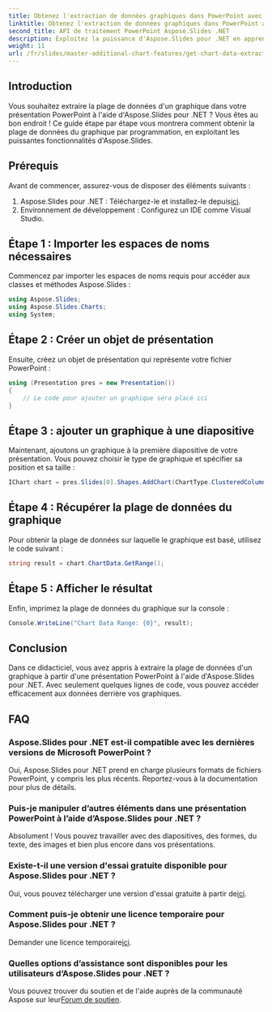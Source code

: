 ```yaml
---
title: Obtenez l'extraction de données graphiques dans PowerPoint avec Aspose.Slides
linktitle: Obtenez l'extraction de données graphiques dans PowerPoint avec Aspose.Slides
second_title: API de traitement PowerPoint Aspose.Slides .NET
description: Exploitez la puissance d'Aspose.Slides pour .NET en apprenant à extraire la plage de données des graphiques de vos présentations PowerPoint par programmation. Ce guide étape par étape fournit des instructions claires.
weight: 11
url: /fr/slides/master-additional-chart-features/get-chart-data-extraction/
---
```

## Introduction

Vous souhaitez extraire la plage de données d'un graphique dans votre présentation PowerPoint à l'aide d'Aspose.Slides pour .NET ? Vous êtes au bon endroit ! Ce guide étape par étape vous montrera comment obtenir la plage de données du graphique par programmation, en exploitant les puissantes fonctionnalités d'Aspose.Slides.

## Prérequis

Avant de commencer, assurez-vous de disposer des éléments suivants :

1.  Aspose.Slides pour .NET : Téléchargez-le et installez-le depuis[ici](https://releases.aspose.com/slides/net/).
2. Environnement de développement : Configurez un IDE comme Visual Studio.

## Étape 1 : Importer les espaces de noms nécessaires

Commencez par importer les espaces de noms requis pour accéder aux classes et méthodes Aspose.Slides :

```csharp
using Aspose.Slides;
using Aspose.Slides.Charts;
using System;
```

## Étape 2 : Créer un objet de présentation

Ensuite, créez un objet de présentation qui représente votre fichier PowerPoint :

```csharp
using (Presentation pres = new Presentation())
{
    // Le code pour ajouter un graphique sera placé ici
}
```

## Étape 3 : ajouter un graphique à une diapositive

Maintenant, ajoutons un graphique à la première diapositive de votre présentation. Vous pouvez choisir le type de graphique et spécifier sa position et sa taille :

```csharp
IChart chart = pres.Slides[0].Shapes.AddChart(ChartType.ClusteredColumn, 10, 10, 400, 300);
```

## Étape 4 : Récupérer la plage de données du graphique

Pour obtenir la plage de données sur laquelle le graphique est basé, utilisez le code suivant :

```csharp
string result = chart.ChartData.GetRange();
```

## Étape 5 : Afficher le résultat

Enfin, imprimez la plage de données du graphique sur la console :

```csharp
Console.WriteLine("Chart Data Range: {0}", result);
```

## Conclusion

Dans ce didacticiel, vous avez appris à extraire la plage de données d'un graphique à partir d'une présentation PowerPoint à l'aide d'Aspose.Slides pour .NET. Avec seulement quelques lignes de code, vous pouvez accéder efficacement aux données derrière vos graphiques.

## FAQ

### Aspose.Slides pour .NET est-il compatible avec les dernières versions de Microsoft PowerPoint ?
Oui, Aspose.Slides pour .NET prend en charge plusieurs formats de fichiers PowerPoint, y compris les plus récents. Reportez-vous à la documentation pour plus de détails.

### Puis-je manipuler d’autres éléments dans une présentation PowerPoint à l’aide d’Aspose.Slides pour .NET ?
Absolument ! Vous pouvez travailler avec des diapositives, des formes, du texte, des images et bien plus encore dans vos présentations.

### Existe-t-il une version d'essai gratuite disponible pour Aspose.Slides pour .NET ?
 Oui, vous pouvez télécharger une version d'essai gratuite à partir de[ici](https://releases.aspose.com/).

### Comment puis-je obtenir une licence temporaire pour Aspose.Slides pour .NET ?
 Demander une licence temporaire[ici](https://purchase.aspose.com/temporary-license/).

### Quelles options d’assistance sont disponibles pour les utilisateurs d’Aspose.Slides pour .NET ?
 Vous pouvez trouver du soutien et de l'aide auprès de la communauté Aspose sur leur[Forum de soutien](https://forum.aspose.com/).